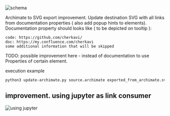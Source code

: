 ![schema](https://i.postimg.cc/gr9RvCZ6/archimate-enrichment-from-properties.png)

Archimate to SVG export improvement.
Update destination SVG with all links from documentation properties ( also add popup hints to elements).
Documentation property should looks like ( to be depicted on tooltip ):
```
code: https://github.com/cherkavi/
doc: https://my.confluence.com/cherkavi
some additional information that will be skipped
```
TODO: possible improvement here - instead of documentation to use Properties of certain element.

execution example
```sh
python3 update-archimate.py source.archimate exported_from_archimate.svg enriched_with_tooltips.svg
```

## improvement. using jupyter as link consumer
![using jupyter](https://i.postimg.cc/wvvdfN7Y/archi2svg-with-jupyter.jpg)

